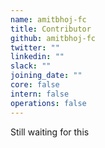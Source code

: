 ```yaml
---
name: amitbhoj-fc
title: Contributor
github: amitbhoj-fc
twitter: ""
linkedin: ""
slack: ""
joining_date: ""
core: false
intern: false
operations: false
---
```


Still waiting for this
